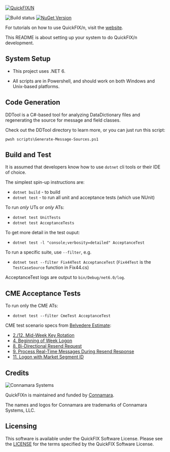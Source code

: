 [![QuickFIX/N][1]](http://quickfixn.org)

![Build status](https://github.com/connamara/quickfixn/actions/workflows/dotnet.yml/badge.svg)
[![NuGet Version](https://img.shields.io/nuget/v/QuickFIXn.Core)](https://www.nuget.org/packages/QuickFIXn.Core/)

For tutorials on how to use QuickFIX/n, visit the [website](http://quickfixn.org/tutorial/creating-an-application.html).

This README is about setting up your system to do QuickFIX/n
development.

System Setup
------------

* This project uses .NET 6.

* All scripts are in Powershell, and should work on both Windows and Unix-based platforms.


Code Generation
---------------
DDTool is a C#-based tool for analyzing DataDictionary files and
regenerating the source for message and field classes.

Check out the DDTool directory to learn more, or you can just run this script:

```
pwsh scripts\Generate-Message-Sources.ps1
```


Build and Test
--------------
It is assumed that developers know how to use `dotnet` cli tools
or their IDE of choice.

The simplest spin-up instructions are:
* `dotnet build` - to build
* `dotnet test` - to run all unit and acceptance tests (which use NUnit)

To run *only* UTs or *only* ATs:
* `dotnet test UnitTests`
* `dotnet test AcceptanceTests`

To get more detail in the test ouput:
* `dotnet test -l "console;verbosity=detailed" AcceptanceTest`

To run a specific suite, use ``--filter``, e.g.
* `dotnet test --filter Fix44Test AcceptanceTest`
(`Fix44Test` is the `TestCaseSource` function in Fix44.cs)

AcceptanceTest logs are output to `bin/Debug/net6.0/log`.

CME Acceptance Tests
--------------
To run only the CME ATs:
* `dotnet test --filter CmeTest AcceptanceTest`

CME test scenario specs from [Belvedere Estimate](https://docs.google.com/document/d/1Z1RAcI8mKte8rwjsmdguLvdy2UL9rqxmbNTB2GOZCTg/edit?pli=1&tab=t.0):
* [2./12. Mid-Week Key Rotation](https://www.cmegroup.com/tools-information/webhelp/autocert-drop-copy4/Content/DCCGWKeyRot.html)
* [4. Beginning of Week Logon](https://www.cmegroup.com/tools-information/webhelp/autocert-drop-copy4/Content/LogonBeg.html)
* [8. Bi-Directional Resend Request](https://www.cmegroup.com/tools-information/webhelp/acp-dc-btec/Content/BiDirRes.html)
* [9. Process Real-Time Messages During Resend Response](https://www.cmegroup.com/tools-information/webhelp/acp-dc-btec/Content/RealTime.html)
* [11. Logon with Market Segment ID](https://www.cmegroup.com/tools-information/webhelp/autocert-drop-copy4/Content/LogonMarkSeg.html)


Credits
-------

![Connamara Systems](http://quickfixn.org/web/public/images/Connamara-Logo.png)

QuickFIXn is maintained and funded by [Connamara](http://connamara.com).

The names and logos for Connamara are trademarks of Connamara Systems, LLC.

Licensing
---------

This software is available under the QuickFIX Software License. Please see the [LICENSE](LICENSE) for the terms specified by the QuickFIX Software License.

[1]: http://quickfixn.org/web/public/images/qfn-logo/QuickFIX-n_logo-small.png
